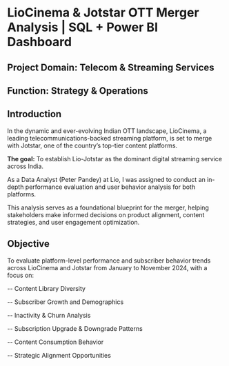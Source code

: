 # LioCinema & Jotstar OTT Merger Analysis | SQL + Power BI Dashboard

## Project Domain: Telecom & Streaming Services

## Function: Strategy & Operations

## Introduction 

In the dynamic and ever-evolving Indian OTT landscape, LioCinema, a leading telecommunications-backed streaming platform, is set to merge with Jotstar, one of the country’s top-tier content platforms. 

**The goal:** To establish Lio-Jotstar as the dominant digital streaming service across India.

As a Data Analyst (Peter Pandey) at Lio, I was assigned to conduct an in-depth performance evaluation and user behavior analysis for both platforms. 

This analysis serves as a foundational blueprint for the merger, helping stakeholders make informed decisions on product alignment, content strategies, and user engagement optimization.

## Objective 

To evaluate platform-level performance and subscriber behavior trends across LioCinema and Jotstar from January to November 2024, with a focus on:

-- Content Library Diversity

-- Subscriber Growth and Demographics

-- Inactivity & Churn Analysis

-- Subscription Upgrade & Downgrade Patterns

-- Content Consumption Behavior

-- Strategic Alignment Opportunities
